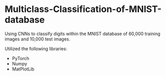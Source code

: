 # Multiclass-Classification-of-MNIST-database
Using CNNs to classify digits within the MNIST database of 60,000 training images and 10,000 test images.

Utilized the following libraries:
* PyTorch
* Numpy
* MatPlotLib
